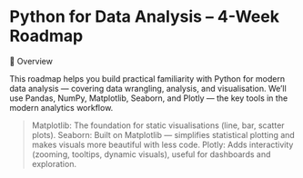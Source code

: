 # Python for Data Analysis – 4-Week Roadmap
📘 Overview

This roadmap helps you build practical familiarity with Python for modern data analysis — covering data wrangling, analysis, and visualisation.
We’ll use Pandas, NumPy, Matplotlib, Seaborn, and Plotly — the key tools in the modern analytics workflow.

> Matplotlib: The foundation for static visualisations (line, bar, scatter plots).
> Seaborn: Built on Matplotlib — simplifies statistical plotting and makes visuals more beautiful with less code.
> Plotly: Adds interactivity (zooming, tooltips, dynamic visuals), useful for dashboards and exploration.

